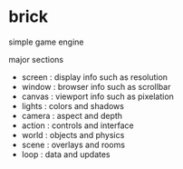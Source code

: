 # brick
 simple game engine

major sections
- screen : display info such as resolution
- window : browser info such as scrollbar
- canvas : viewport info such as pixelation
- lights : colors and shadows
- camera : aspect and depth
- action : controls and interface
- world : objects and physics
- scene : overlays and rooms
- loop : data and updates
